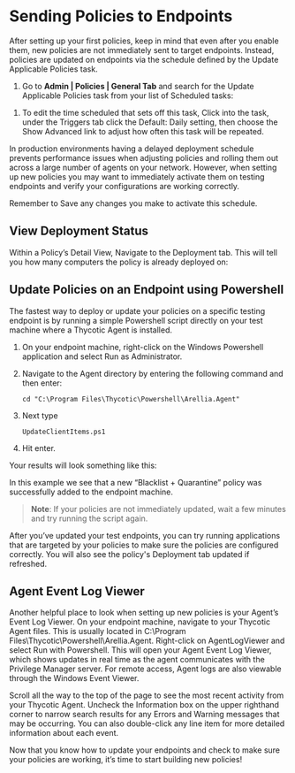 [title]: # (Sending Policies to Endpoints)
[tags]: # (Application Control,Policy,Endpoints)
[priority]: # (4005)
# Sending Policies to Endpoints

After setting up your first policies, keep in mind that even after you enable them, new policies are not immediately sent to target endpoints. Instead, policies are updated on endpoints via the schedule defined by the Update Applicable Policies task.

1. Go to __Admin | Policies | General Tab__ and search for the Update Applicable Policies task from your list of Scheduled tasks:

<User-added image>

1. To edit the time scheduled that sets off this task, Click into the task, under the Triggers tab click the Default: Daily setting, then choose the Show Advanced link to adjust how often this task will be repeated.

<User-added image>

In production environments having a delayed deployment schedule prevents performance issues when adjusting policies and rolling them out across a large number of agents on your network. However, when setting up new policies you may want to immediately activate them on testing endpoints and verify your configurations are working correctly. 

Remember to Save any changes you make to activate this schedule.

## View Deployment Status

Within a Policy’s Detail View, Navigate to the Deployment tab. This will tell you how many computers the policy is already deployed on:

<User-added image>

## Update Policies on an Endpoint using Powershell

The fastest way to deploy or update your policies on a specific testing endpoint is by running a simple Powershell script directly on your test machine where a Thycotic Agent is installed.

1. On your endpoint machine, right-click on the Windows Powershell application and select Run as Administrator.
1. Navigate to the Agent directory by entering the following command and then enter:

   ```shell
   cd "C:\Program Files\Thycotic\Powershell\Arellia.Agent"
   ```

1. Next type

   ```shell
   UpdateClientItems.ps1
   ```

1. Hit enter.

<User-added image>

Your results will look something like this:

<User-added image>

In this example we see that a new “Blacklist + Quarantine” policy was successfully added to the endpoint machine.

>**Note**:
>If your policies are not immediately updated, wait a few minutes and try running the script again.

After you’ve updated your test endpoints, you can try running applications that are targeted by your policies to make sure the policies are configured correctly. You will also see the policy's Deployment tab updated if refreshed.

## Agent Event Log Viewer
Another helpful place to look when setting up new policies is your Agent’s Event Log Viewer. On your endpoint machine, navigate to your Thycotic Agent files. This is usually located in C:\Program Files\Thycotic\Powershell\Arellia.Agent. Right-click on AgentLogViewer and select Run with Powershell.  This will open your Agent Event Log Viewer, which shows updates in real time as the agent communicates with the Privilege Manager server. For remote access, Agent logs are also viewable through the Windows Event Viewer.

Scroll all the way to the top of the page to see the most recent activity from your Thycotic Agent. Uncheck the Information box on the upper righthand corner to narrow search results for any Errors and Warning messages that may be occurring. You can also double-click any line item for more detailed information about each event.

<User-added image>

Now that you know how to update your endpoints and check to make sure your policies are working, it’s time to start building new policies!